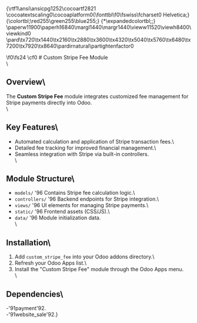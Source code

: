 {\rtf1\ansi\ansicpg1252\cocoartf2821
\cocoatextscaling0\cocoaplatform0{\fonttbl\f0\fswiss\fcharset0 Helvetica;}
{\colortbl;\red255\green255\blue255;}
{\*\expandedcolortbl;;}
\paperw11900\paperh16840\margl1440\margr1440\vieww11520\viewh8400\viewkind0
\pard\tx720\tx1440\tx2160\tx2880\tx3600\tx4320\tx5040\tx5760\tx6480\tx7200\tx7920\tx8640\pardirnatural\partightenfactor0

\f0\fs24 \cf0 # Custom Stripe Fee Module\
\
## Overview\
The **Custom Stripe Fee** module integrates customized fee management for Stripe payments directly into Odoo.\
\
## Key Features\
- Automated calculation and application of Stripe transaction fees.\
- Detailed fee tracking for improved financial management.\
- Seamless integration with Stripe via built-in controllers.\
\
## Module Structure\
- `models/` \'96 Contains Stripe fee calculation logic.\
- `controllers/` \'96 Backend endpoints for Stripe integration.\
- `views/` \'96 UI elements for managing Stripe payments.\
- `static/` \'96 Frontend assets (CSS/JS).\
- `data/` \'96 Module initialization data.\
\
## Installation\
1. Add `custom_stripe_fee` into your Odoo addons directory.\
2. Refresh your Odoo Apps list.\
3. Install the "Custom Stripe Fee" module through the Odoo Apps menu.\
\
## Dependencies\
-\'91payment\'92.\
-\'91website_sale\'92.}